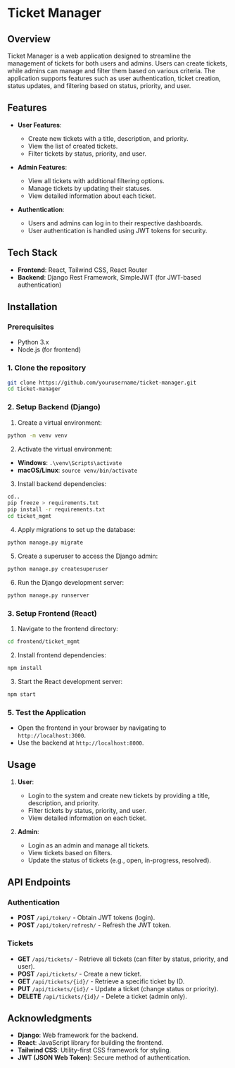 # Ticket Manager

## Overview

Ticket Manager is a web application designed to streamline the management of tickets for both users and admins. Users can create tickets, while admins can manage and filter them based on various criteria. The application supports features such as user authentication, ticket creation, status updates, and filtering based on status, priority, and user.

## Features

- **User Features**:
  - Create new tickets with a title, description, and priority.
  - View the list of created tickets.
  - Filter tickets by status, priority, and user.

- **Admin Features**:
  - View all tickets with additional filtering options.
  - Manage tickets by updating their statuses.
  - View detailed information about each ticket.

- **Authentication**:
  - Users and admins can log in to their respective dashboards.
  - User authentication is handled using JWT tokens for security.

## Tech Stack

- **Frontend**: React, Tailwind CSS, React Router
- **Backend**: Django Rest Framework, SimpleJWT (for JWT-based authentication)

## Installation

### Prerequisites

- Python 3.x
- Node.js (for frontend)

### 1. Clone the repository

```bash
git clone https://github.com/yourusername/ticket-manager.git
cd ticket-manager
```

### 2. Setup Backend (Django)

1. Create a virtual environment:

```bash
python -m venv venv
```

2. Activate the virtual environment:

- **Windows**: `.\venv\Scripts\activate`
- **macOS/Linux**: `source venv/bin/activate`

3. Install backend dependencies:

```bash
cd..
pip freeze > requirements.txt
pip install -r requirements.txt
cd ticket_mgmt
```

4. Apply migrations to set up the database:

```bash
python manage.py migrate
```

5. Create a superuser to access the Django admin:

```bash
python manage.py createsuperuser
```

6. Run the Django development server:

```bash
python manage.py runserver
```

### 3. Setup Frontend (React)

1. Navigate to the frontend directory:

```bash
cd frontend/ticket_mgmt
```

2. Install frontend dependencies:

```bash
npm install
```

3. Start the React development server:

```bash
npm start
```

### 5. Test the Application

- Open the frontend in your browser by navigating to `http://localhost:3000`.
- Use the backend at `http://localhost:8000`.

## Usage

1. **User**:
   - Login to the system and create new tickets by providing a title, description, and priority.
   - Filter tickets by status, priority, and user.
   - View detailed information on each ticket.

2. **Admin**:
   - Login as an admin and manage all tickets.
   - View tickets based on filters.
   - Update the status of tickets (e.g., open, in-progress, resolved).

## API Endpoints

### Authentication

- **POST** `/api/token/` - Obtain JWT tokens (login).
- **POST** `/api/token/refresh/` - Refresh the JWT token.

### Tickets

- **GET** `/api/tickets/` - Retrieve all tickets (can filter by status, priority, and user).
- **POST** `/api/tickets/` - Create a new ticket.
- **GET** `/api/tickets/{id}/` - Retrieve a specific ticket by ID.
- **PUT** `/api/tickets/{id}/` - Update a ticket (change status or priority).
- **DELETE** `/api/tickets/{id}/` - Delete a ticket (admin only).

## Acknowledgments

- **Django**: Web framework for the backend.
- **React**: JavaScript library for building the frontend.
- **Tailwind CSS**: Utility-first CSS framework for styling.
- **JWT (JSON Web Token)**: Secure method of authentication.
